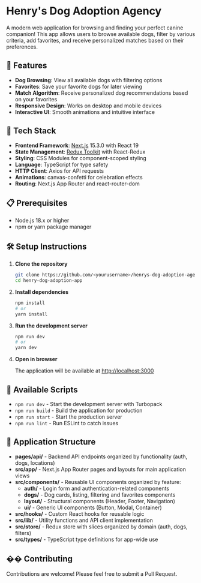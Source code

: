 # Henry's Dog Adoption Agency

A modern web application for browsing and finding your perfect canine companion! This app allows users to browse available dogs, filter by various criteria, add favorites, and receive personalized matches based on their preferences.

## 🐶 Features

- **Dog Browsing**: View all available dogs with filtering options
- **Favorites**: Save your favorite dogs for later viewing
- **Match Algorithm**: Receive personalized dog recommendations based on your favorites
- **Responsive Design**: Works on desktop and mobile devices
- **Interactive UI**: Smooth animations and intuitive interface

## 🚀 Tech Stack

- **Frontend Framework**: [Next.js](https://nextjs.org/) 15.3.0 with React 19
- **State Management**: [Redux Toolkit](https://redux-toolkit.js.org/) with React-Redux
- **Styling**: CSS Modules for component-scoped styling
- **Language**: TypeScript for type safety
- **HTTP Client**: Axios for API requests
- **Animations**: canvas-confetti for celebration effects
- **Routing**: Next.js App Router and react-router-dom

## 📋 Prerequisites

- Node.js 18.x or higher
- npm or yarn package manager

## 🛠️ Setup Instructions

1. **Clone the repository**

   ```bash
   git clone https://github.com/<yourusername>/henrys-dog-adoption-agency.git
   cd henry-dog-adoption-app
   ```

2. **Install dependencies**

   ```bash
   npm install
   # or
   yarn install
   ```

3. **Run the development server**

   ```bash
   npm run dev
   # or
   yarn dev
   ```

4. **Open in browser**

   The application will be available at [http://localhost:3000](http://localhost:3000)

## 🔧 Available Scripts

- `npm run dev` - Start the development server with Turbopack
- `npm run build` - Build the application for production
- `npm run start` - Start the production server
- `npm run lint` - Run ESLint to catch issues

## 📱 Application Structure

- **pages/api/** - Backend API endpoints organized by functionality (auth, dogs, locations)
- **src/app/** - Next.js App Router pages and layouts for main application views
- **src/components/** - Reusable UI components organized by feature:
  - **auth/** - Login form and authentication-related components
  - **dogs/** - Dog cards, listing, filtering and favorites components
  - **layout/** - Structural components (Header, Footer, Navigation)
  - **ui/** - Generic UI components (Button, Modal, Container)
- **src/hooks/** - Custom React hooks for reusable logic
- **src/lib/** - Utility functions and API client implementation
- **src/store/** - Redux store with slices organized by domain (auth, dogs, filters)
- **src/types/** - TypeScript type definitions for app-wide use

## �� Contributing

Contributions are welcome! Please feel free to submit a Pull Request.
